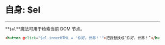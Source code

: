 # 自身: $el

---

**`$el`**魔法可用于检索当前 DOM 节点。

```html
<button @click="$el.innerHTML = '你好，世界！'">把我替换成“你好，世界！”</button>
```
